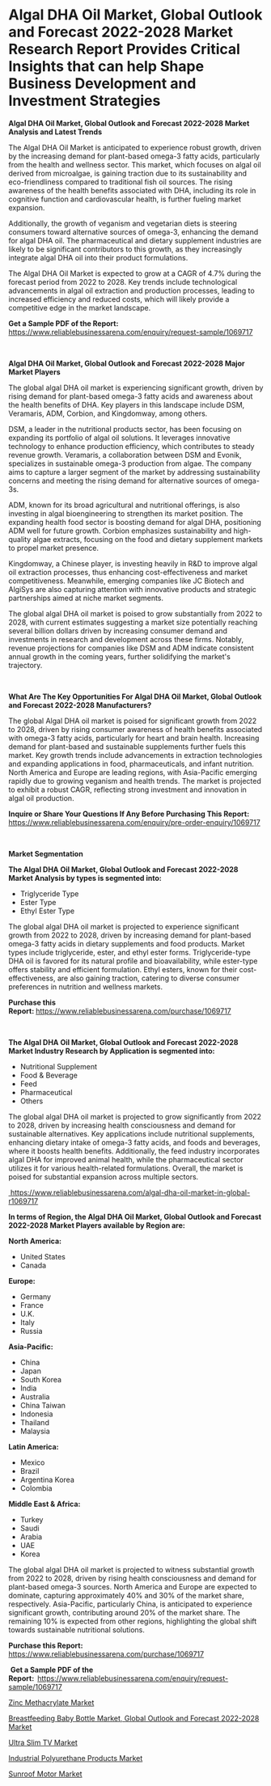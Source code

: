 <p><h1>Algal DHA Oil Market, Global Outlook and Forecast 2022-2028 Market Research Report Provides Critical Insights that can help Shape Business Development and Investment Strategies</h1></p><p><strong>Algal DHA Oil Market, Global Outlook and Forecast 2022-2028 Market Analysis and Latest Trends</strong></p>
<p><p>The Algal DHA Oil Market is anticipated to experience robust growth, driven by the increasing demand for plant-based omega-3 fatty acids, particularly from the health and wellness sector. This market, which focuses on algal oil derived from microalgae, is gaining traction due to its sustainability and eco-friendliness compared to traditional fish oil sources. The rising awareness of the health benefits associated with DHA, including its role in cognitive function and cardiovascular health, is further fueling market expansion.</p><p>Additionally, the growth of veganism and vegetarian diets is steering consumers toward alternative sources of omega-3, enhancing the demand for algal DHA oil. The pharmaceutical and dietary supplement industries are likely to be significant contributors to this growth, as they increasingly integrate algal DHA oil into their product formulations.</p><p>The Algal DHA Oil Market is expected to grow at a CAGR of 4.7% during the forecast period from 2022 to 2028. Key trends include technological advancements in algal oil extraction and production processes, leading to increased efficiency and reduced costs, which will likely provide a competitive edge in the market landscape.</p></p>
<p><strong>Get a Sample PDF of the Report:&nbsp;</strong> <a href="https://www.reliablebusinessarena.com/enquiry/request-sample/1069717">https://www.reliablebusinessarena.com/enquiry/request-sample/1069717</a></p>
<p>&nbsp;</p>
<p><strong>Algal DHA Oil Market, Global Outlook and Forecast 2022-2028 Major Market Players</strong></p>
<p><p>The global algal DHA oil market is experiencing significant growth, driven by rising demand for plant-based omega-3 fatty acids and awareness about the health benefits of DHA. Key players in this landscape include DSM, Veramaris, ADM, Corbion, and Kingdomway, among others.</p><p>DSM, a leader in the nutritional products sector, has been focusing on expanding its portfolio of algal oil solutions. It leverages innovative technology to enhance production efficiency, which contributes to steady revenue growth. Veramaris, a collaboration between DSM and Evonik, specializes in sustainable omega-3 production from algae. The company aims to capture a larger segment of the market by addressing sustainability concerns and meeting the rising demand for alternative sources of omega-3s.</p><p>ADM, known for its broad agricultural and nutritional offerings, is also investing in algal bioengineering to strengthen its market position. The expanding health food sector is boosting demand for algal DHA, positioning ADM well for future growth. Corbion emphasizes sustainability and high-quality algae extracts, focusing on the food and dietary supplement markets to propel market presence.</p><p>Kingdomway, a Chinese player, is investing heavily in R&D to improve algal oil extraction processes, thus enhancing cost-effectiveness and market competitiveness. Meanwhile, emerging companies like JC Biotech and AlgiSys are also capturing attention with innovative products and strategic partnerships aimed at niche market segments.</p><p>The global algal DHA oil market is poised to grow substantially from 2022 to 2028, with current estimates suggesting a market size potentially reaching several billion dollars driven by increasing consumer demand and investments in research and development across these firms. Notably, revenue projections for companies like DSM and ADM indicate consistent annual growth in the coming years, further solidifying the market's trajectory.</p></p>
<p>&nbsp;</p>
<p><strong>What Are The Key Opportunities For Algal DHA Oil Market, Global Outlook and Forecast 2022-2028 Manufacturers?</strong></p>
<p><p>The global Algal DHA oil market is poised for significant growth from 2022 to 2028, driven by rising consumer awareness of health benefits associated with omega-3 fatty acids, particularly for heart and brain health. Increasing demand for plant-based and sustainable supplements further fuels this market. Key growth trends include advancements in extraction technologies and expanding applications in food, pharmaceuticals, and infant nutrition. North America and Europe are leading regions, with Asia-Pacific emerging rapidly due to growing veganism and health trends. The market is projected to exhibit a robust CAGR, reflecting strong investment and innovation in algal oil production.</p></p>
<p><strong>Inquire or Share Your Questions If Any Before Purchasing This Report:</strong> <a href="https://www.reliablebusinessarena.com/enquiry/pre-order-enquiry/1069717">https://www.reliablebusinessarena.com/enquiry/pre-order-enquiry/1069717</a></p>
<p>&nbsp;</p>
<p><strong>Market Segmentation</strong></p>
<p><strong>The Algal DHA Oil Market, Global Outlook and Forecast 2022-2028 Market Analysis by types is segmented into:</strong></p>
<p><ul><li>Triglyceride Type</li><li>Ester Type</li><li>Ethyl Ester Type</li></ul></p>
<p><p>The global algal DHA oil market is projected to experience significant growth from 2022 to 2028, driven by increasing demand for plant-based omega-3 fatty acids in dietary supplements and food products. Market types include triglyceride, ester, and ethyl ester forms. Triglyceride-type DHA oil is favored for its natural profile and bioavailability, while ester-type offers stability and efficient formulation. Ethyl esters, known for their cost-effectiveness, are also gaining traction, catering to diverse consumer preferences in nutrition and wellness markets.</p></p>
<p><strong>Purchase this Report:&nbsp;</strong><a href="https://www.reliablebusinessarena.com/purchase/1069717">https://www.reliablebusinessarena.com/purchase/1069717</a></p>
<p>&nbsp;</p>
<p><strong>The Algal DHA Oil Market, Global Outlook and Forecast 2022-2028 Market Industry Research by Application is segmented into:</strong></p>
<p><ul><li>Nutritional Supplement</li><li>Food & Beverage</li><li>Feed</li><li>Pharmaceutical</li><li>Others</li></ul></p>
<p><p>The global algal DHA oil market is projected to grow significantly from 2022 to 2028, driven by increasing health consciousness and demand for sustainable alternatives. Key applications include nutritional supplements, enhancing dietary intake of omega-3 fatty acids, and foods and beverages, where it boosts health benefits. Additionally, the feed industry incorporates algal DHA for improved animal health, while the pharmaceutical sector utilizes it for various health-related formulations. Overall, the market is poised for substantial expansion across multiple sectors.</p></p>
<p><a href="https://www.reliablebusinessarena.com/algal-dha-oil-market-in-global-r1069717">&nbsp;https://www.reliablebusinessarena.com/algal-dha-oil-market-in-global-r1069717</a></p>
<p><strong>In terms of Region, the Algal DHA Oil Market, Global Outlook and Forecast 2022-2028 Market Players available by Region are:</strong></p>
<p>
    <p> <strong> North America: </strong>
        <ul>
            <li>United States</li>
            <li>Canada</li>
        </ul>
        </p> 
    <p> <strong> Europe: </strong>
        <ul>
            <li>Germany</li>
            <li>France</li>
            <li>U.K.</li>
            <li>Italy</li>
            <li>Russia</li>
        </ul>
        </p> 
    <p> <strong> Asia-Pacific: </strong>
        <ul>
            <li>China</li>
            <li>Japan</li>
            <li>South Korea</li>
            <li>India</li>
            <li>Australia</li>
            <li>China Taiwan</li>
            <li>Indonesia</li>
            <li>Thailand</li>
            <li>Malaysia</li>
        </ul>
        </p> 
    <p> <strong> Latin America: </strong>
        <ul>
            <li>Mexico</li>
            <li>Brazil</li>
            <li>Argentina Korea</li>
            <li>Colombia</li>
        </ul>
        </p> 
    <p> <strong> Middle East & Africa: </strong>
        <ul>
            <li>Turkey</li>
            <li>Saudi</li>
            <li>Arabia</li>
            <li>UAE</li>
            <li>Korea</li>
        </ul>
    </p>
    </p>
<p><p>The global algal DHA oil market is projected to witness substantial growth from 2022 to 2028, driven by rising health consciousness and demand for plant-based omega-3 sources. North America and Europe are expected to dominate, capturing approximately 40% and 30% of the market share, respectively. Asia-Pacific, particularly China, is anticipated to experience significant growth, contributing around 20% of the market share. The remaining 10% is expected from other regions, highlighting the global shift towards sustainable nutritional solutions.</p></p>
<p><strong>Purchase this Report: </strong><a href="https://www.reliablebusinessarena.com/purchase/1069717">https://www.reliablebusinessarena.com/purchase/1069717</a></p>
<p>&nbsp;<strong>Get a Sample PDF of the Report:&nbsp;&nbsp;</strong><a href="https://www.reliablebusinessarena.com/enquiry/request-sample/1069717">https://www.reliablebusinessarena.com/enquiry/request-sample/1069717</a></p>
<p><strong></strong></p>
<p><p><a href="https://issuu.com/reportprime-2/docs/zinc-methacrylate-market-size-2030._daa4df271ebb46">Zinc Methacrylate Market</a></p><p><a href="https://github.com/provorikovar/Market-Research-Report-List-6/blob/main/breastfeeding-baby-bottle-market-global-outlook-and-forecast-2022-2028-market.md">Breastfeeding Baby Bottle Market, Global Outlook and Forecast 2022-2028 Market</a></p><p><a href="https://medium.com/@juddcusanoxfm/the-ultra-slim-tv-market-has-grown-significantly-as-a-result-of-several-important-causes-e84f1c8679e8">Ultra Slim TV Market</a></p><p><a href="https://issuu.com/reportprime-2/docs/industrial-polyurethane-products-ma_d0106cbcc510be">Industrial Polyurethane Products Market</a></p><p><a href="https://medium.com/@stevenlane654/the-sunroof-motor-market-prioritizes-cost-control-and-efficiency-enhancement-fb02165007b3">Sunroof Motor Market</a></p></p>